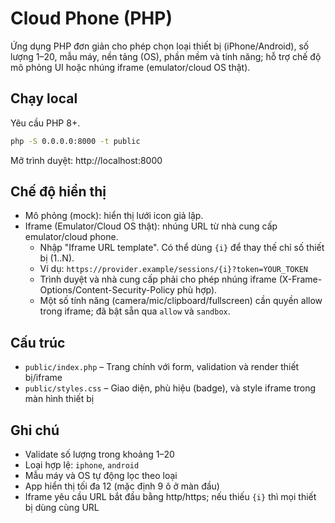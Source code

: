 # Cloud Phone (PHP)

Ứng dụng PHP đơn giản cho phép chọn loại thiết bị (iPhone/Android), số lượng 1–20, mẫu máy, nền tảng (OS), phần mềm và tính năng; hỗ trợ chế độ mô phỏng UI hoặc nhúng iframe (emulator/cloud OS thật).

## Chạy local

Yêu cầu PHP 8+.

```bash
php -S 0.0.0.0:8000 -t public
```

Mở trình duyệt: http://localhost:8000

## Chế độ hiển thị

- Mô phỏng (mock): hiển thị lưới icon giả lập.
- Iframe (Emulator/Cloud OS thật): nhúng URL từ nhà cung cấp emulator/cloud phone.
  - Nhập "Iframe URL template". Có thể dùng `{i}` để thay thế chỉ số thiết bị (1..N).
  - Ví dụ: `https://provider.example/sessions/{i}?token=YOUR_TOKEN`
  - Trình duyệt và nhà cung cấp phải cho phép nhúng iframe (X-Frame-Options/Content-Security-Policy phù hợp).
  - Một số tính năng (camera/mic/clipboard/fullscreen) cần quyền allow trong iframe; đã bật sẵn qua `allow` và `sandbox`.

## Cấu trúc

- `public/index.php` – Trang chính với form, validation và render thiết bị/iframe
- `public/styles.css` – Giao diện, phù hiệu (badge), và style iframe trong màn hình thiết bị

## Ghi chú

- Validate số lượng trong khoảng 1–20
- Loại hợp lệ: `iphone`, `android`
- Mẫu máy và OS tự động lọc theo loại
- App hiển thị tối đa 12 (mặc định 9 ô ở màn đầu)
- Iframe yêu cầu URL bắt đầu bằng http/https; nếu thiếu `{i}` thì mọi thiết bị dùng cùng URL